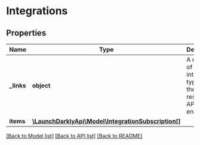 # Integrations

## Properties
Name | Type | Description | Notes
------------ | ------------- | ------------- | -------------
**_links** | **object** | A mapping of integration types to their respective API endpoints. | [optional] 
**items** | [**\LaunchDarklyApi\Model\IntegrationSubscription[]**](IntegrationSubscription.md) |  | [optional] 

[[Back to Model list]](../README.md#documentation-for-models) [[Back to API list]](../README.md#documentation-for-api-endpoints) [[Back to README]](../README.md)


